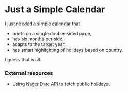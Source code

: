 # Just a Simple Calendar

I just needed a simple calendar that
- prints on a single double-sided page,
- has six months per side,
- adapts to the target year,
- has smart highlighting of holidays based on country.

I guess that is all.

### External resources

- Using [Nager.Date API](https://date.nager.at/) to fetch public holidays.
